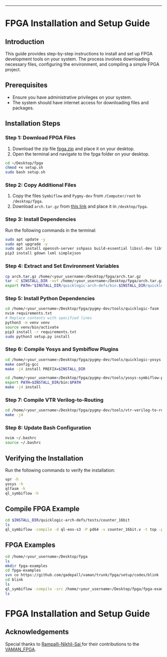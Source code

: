 
---

# FPGA Installation and Setup Guide

## Introduction

This guide provides step-by-step instructions to install and set up FPGA development tools on your system. The process involves downloading necessary files, configuring the environment, and compiling a simple FPGA project.

## Prerequisites

- Ensure you have administrative privileges on your system.
- The system should have internet access for downloading files and packages.

## Installation Steps

### Step 1: Download FPGA Files

1. Download the zip file [fpga.zip](#) and place it on your desktop.
2. Open the terminal and navigate to the fpga folder on your desktop.

```bash
cd ~/Desktop/fpga
chmod +x setup.sh
sudo bash setup.sh
```

### Step 2: Copy Additional Files

1. Copy the files `Symbiflow` and `Pygmy-dev` from `/Computer/root` to `/desktop/fpga`.
2. Download `arch.tar.gz` from [this link](https://iith-my.sharepoint.com/...) and place it in `/desktop/fpga`.

### Step 3: Install Dependencies

Run the following commands in the terminal:

```bash
sudo apt update -y
sudo apt upgrade -y
sudo apt install openssh-server sshpass build-essential libssl-dev libffi-dev python3-dev bison flex git tcl-dev tcl tcl-tclreadline libreadline-dev autoconf libtool make automake texinfo pkg-config libusb-1.0-0 libusb-1.0-0-dev gcc-arm-none-eabi libnewlib-arm-none-eabi telnet python3 apt-utils libxslt-dev cmake curl python3-pip python3-venv -y
pip3 install gdown lxml simplejson
```

### Step 4: Extract and Set Environment Variables

```bash
cp arch.tar.gz /home/<your_username>/Desktop/fpga/arch.tar.gz
tar -C $INSTALL_DIR -xvf /home/<your_username>/Desktop/fpga/arch.tar.gz
export PATH="$INSTALL_DIR/quicklogic-arch-defs/bin:$INSTALL_DIR/quicklogic-arch-defs/bin/python3:$PATH"
```

### Step 5: Install Python Dependencies

```bash
cd /home/<your_username>/Desktop/fpga/pygmy-dev/tools/quicklogic-fasm
nvim requirements.txt
# Replace contents with specified lines
python3 -m venv venv
source venv/bin/activate
pip3 install -r requirements.txt
sudo python3 setup.py install
```

### Step 6: Compile Yosys and Symbiflow Plugins

```bash
cd /home/<your_username>/Desktop/fpga/pygmy-dev/tools/quicklogic-yosys
make config-gcc
make -j4 install PREFIX=$INSTALL_DIR

cd /home/<your_username>/Desktop/fpga/pygmy-dev/tools/yosys-symbiflow-plugins
export PATH=$INSTALL_DIR/bin:$PATH
make -j4 install
```

### Step 7: Compile VTR Verilog-to-Routing

```bash
cd /home/<your_username>/Desktop/fpga/pygmy-dev/tools/vtr-verilog-to-routing
make -j4
```

### Step 8: Update Bash Configuration

```bash
nvim ~/.bashrc
source ~/.bashrc
```

## Verifying the Installation

Run the following commands to verify the installation:

```bash
vpr -h
yosys -h
qlfasm -h
ql_symbiflow -h
```

## Compile FPGA Example

```bash
cd $INSTALL_DIR/quicklogic-arch-defs/tests/counter_16bit
ls
ql_symbiflow -compile -d ql-eos-s3 -P pd64 -v counter_16bit.v -t top -p chandalar.pcf -dump binary
```

## FPGA Examples

```bash
cd /home/<your_username>/Desktop/fpga
ls
mkdir fpga-examples
cd fpga-examples
svn co https://github.com/gadepall/vaman/trunk/fpga/setup/codes/blink
cd blink
ls
ql_symbiflow -compile -src /home/<your_username>/Desktop/fpga/fpga-examples/blink -d ql-eos-s3 -P PU64 -v helloworldfpga.v -t helloworldfpga -p quickfeather.pcf -dump binary
ls
```


# FPGA Installation and Setup Guide


## Acknowledgements

Special thanks to [Rampalli-Nikhil-Sai ](https://github.com/Rampalli-Nikhil-Sai) for their contributions to the [VAMAN_FPGA](https://github.com/Rampalli-Nikhil-Sai/FWC_Coursework/tree/main/VAMAN_FPGA). 

